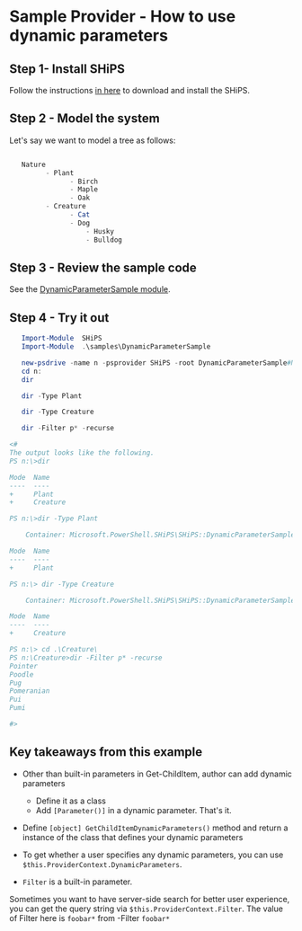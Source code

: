 # Sample Provider - How to use dynamic parameters

## Step 1- Install SHiPS

Follow the instructions [in here][readme] to download and install the SHiPS.

## Step 2 - Model the system

Let's say we want to model a tree as follows:

```powershell

   Nature
         - Plant
               - Birch
               - Maple
               - Oak
         - Creature
               - Cat
               - Dog
                   - Husky
                   - Bulldog
```

## Step 3 - Review the sample code

See the [DynamicParameterSample module][ds].

## Step 4 - Try it out

```powershell
   Import-Module  SHiPS
   Import-Module  .\samples\DynamicParameterSample

   new-psdrive -name n -psprovider SHiPS -root DynamicParameterSample#Nature
   cd n:
   dir

   dir -Type Plant

   dir -Type Creature

   dir -Filter p* -recurse

<#
The output looks like the following.
PS n:\>dir

Mode  Name
----  ----
+     Plant
+     Creature

PS n:\>dir -Type Plant

    Container: Microsoft.PowerShell.SHiPS\SHiPS::DynamicParameterSample#Nature

Mode  Name
----  ----
+     Plant

PS n:\> dir -Type Creature

    Container: Microsoft.PowerShell.SHiPS\SHiPS::DynamicParameterSample#Nature

Mode  Name
----  ----
+     Creature

PS n:\> cd .\Creature\
PS n:\Creature>dir -Filter p* -recurse
Pointer
Poodle
Pug
Pomeranian
Pui
Pumi

#>
```

## Key takeaways from this example

- Other than built-in parameters in Get-ChildItem, author can add dynamic parameters
  - Define it as a class
  - Add `[Parameter()]`  in a dynamic parameter. That's it.

- Define `[object] GetChildItemDynamicParameters()` method and return a instance of the class that defines your dynamic parameters
- To get whether a user specifies any dynamic parameters, you can use `$this.ProviderContext.DynamicParameters`.
- `Filter` is a built-in parameter.

Sometimes you want to have server-side search for better user experience,
you can get the query string via `$this.ProviderContext.Filter`.
The value of Filter here is ``foobar*`` from -Filter ``foobar*``

[readme]: ../../README.md#Installing-SHiPS
[ds]:DynamicParameter.psm1
